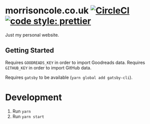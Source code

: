 # morrisoncole.co.uk [![CircleCI](https://circleci.com/gh/MorrisonCole/morrisoncole.co.uk/tree/develop.svg?style=svg)](https://circleci.com/gh/MorrisonCole/morrisoncole.co.uk/tree/develop) [![code style: prettier](https://img.shields.io/badge/code_style-prettier-ff69b4.svg?style=flat-square)](https://github.com/prettier/prettier)

Just my personal website.

## Getting Started

Requires `GOODREADS_KEY` in order to import Goodreads data.
Requires `GITHUB_KEY` in order to import GitHub data.

Requires `gatsby` to be available (`yarn global add gatsby-cli`).

# Development

1. Run `yarn`
2. Run `yarn start`
